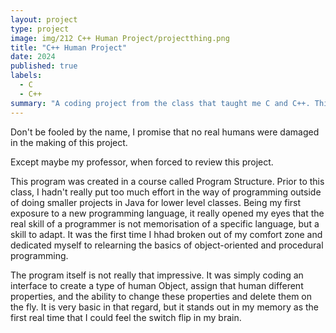 ```yaml
---
layout: project
type: project
image: img/212 C++ Human Project/projectthing.png
title: "C++ Human Project"
date: 2024
published: true
labels:
  - C
  - C++
summary: "A coding project from the class that taught me C and C++. This was my first real project with C++."
---
```



Don't be fooled by the name, I promise that no real humans were damaged in the making of this project.

Except maybe my professor, when forced to review this project.

This program was created in a course called Program Structure. Prior to this class, I hadn't really put too much effort in the way of programming outside of doing smaller projects in Java for lower level classes. Being my first exposure to a new programming language, it really opened my eyes that the real skill of a programmer is not memorisation of a specific language, but a skill to adapt. It was the first time I hhad broken out of my comfort zone and dedicated myself to relearning the basics of object-oriented and procedural programming.

The program itself is not really that impressive. It was simply coding an interface to create a type of human Object, assign that human different properties, and the ability to change these properties and delete them on the fly. It is very basic in that regard, but it stands out in my memory as the first real time that I could feel the switch flip in my brain.
